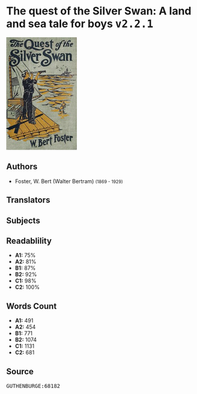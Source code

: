 # The quest of the Silver Swan: A land and sea tale for boys <kbd>v2.2.1</kbd>

![](./cover.medium.jpg "")

## Authors


 - Foster, W. Bert (Walter Bertram) <small>(1869 - 1929)</small>

## Translators



## Subjects



## Readablility


 - **A1:** 75%
 - **A2:** 81%
 - **B1:** 87%
 - **B2:** 92%
 - **C1:** 98%
 - **C2:** 100%

## Words Count


 - **A1:** 491
 - **A2:** 454
 - **B1:** 771
 - **B2:** 1074
 - **C1:** 1131
 - **C2:** 681

## Source


<kbd>GUTHENBURGE:68182</kbd>
